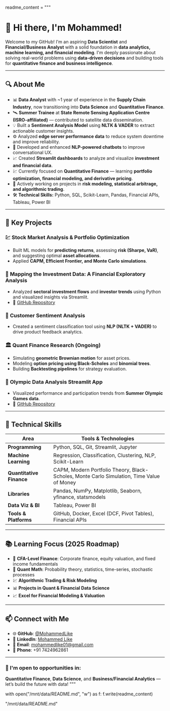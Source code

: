 readme_content = """
# 👋 Hi there, I'm Mohammed!  

Welcome to my GitHub! I'm an aspiring **Data Scientist** and **Financial/Business Analyst** with a solid foundation in **data analytics, machine learning, and financial modeling**. I'm deeply passionate about solving real-world problems using **data-driven decisions** and building tools for **quantitative finance and business intelligence**.  

---

## 🔍 About Me  

- 📊 **Data Analyst** with ~1 year of experience in the **Supply Chain Industry**, now transitioning into **Data Science** and **Quantitative Finance**.  
- 🛰️ **Summer Trainee** at **State Remote Sensing Application Centre (ISRO-affiliated)** — contributed to satellite data dissemination.  
- 💡 Built a **Sentiment Analysis Model** using **NLTK & VADER** to extract actionable customer insights.  
- ⚙️ Analyzed **edge server performance data** to reduce system downtime and improve reliability.  
- 🤖 Developed and enhanced **NLP-powered chatbots** to improve conversational UX.  
- 📈 Created **Streamlit dashboards** to analyze and visualize **investment and financial data**.  
- 💹 Currently focused on **Quantitative Finance** — learning **portfolio optimization, financial modeling, and derivative pricing**.  
- 🧠 Actively working on projects in **risk modeling, statistical arbitrage, and algorithmic trading**.  
- 🛠️ **Technical Skills:** Python, SQL, Scikit-Learn, Pandas, Financial APIs, Tableau, Power BI  

---

## 🚀 Key Projects  

### 💹 **Stock Market Analysis & Portfolio Optimization**  
- Built ML models for **predicting returns**, assessing **risk (Sharpe, VaR)**, and suggesting optimal **asset allocations**.  
- Applied **CAPM, Efficient Frontier, and Monte Carlo simulations**.  

### 🧭 **Mapping the Investment Data: A Financial Exploratory Analysis**  
- Analyzed **sectoral investment flows** and **investor trends** using Python and visualized insights via Streamlit.  
- 📌 [GitHub Repository](https://github.com/MohammedLike/Mapping-the-Investment-Data-A-Comprehensive-Exploratory-Analysis)  

### 💬 **Customer Sentiment Analysis**  
- Created a sentiment classification tool using **NLP (NLTK + VADER)** to drive product feedback analytics.  

### 🏛️ **Quant Finance Research (Ongoing)**  
- Simulating **geometric Brownian motion** for asset prices.  
- Modeling **option pricing using Black-Scholes** and **binomial trees**.  
- Building **Backtesting pipelines** for strategy evaluation.  

### 🏅 **Olympic Data Analysis Streamlit App**  
- Visualized performance and participation trends from **Summer Olympic Games data**.  
- 📌 [GitHub Repository](https://github.com/MohammedLike/Olympic_Data_Analysis_Streamlit)  

---

## 🔧 Technical Skills  

| Area | Tools & Technologies |
|------|----------------------|
| **Programming** | Python, SQL, Git, Streamlit, Jupyter |
| **Machine Learning** | Regression, Classification, Clustering, NLP, Scikit-Learn |
| **Quantitative Finance** | CAPM, Modern Portfolio Theory, Black-Scholes, Monte Carlo Simulation, Time Value of Money |
| **Libraries** | Pandas, NumPy, Matplotlib, Seaborn, yfinance, statsmodels |
| **Data Viz & BI** | Tableau, Power BI |
| **Tools & Platforms** | GitHub, Docker, Excel (DCF, Pivot Tables), Financial APIs |

---

## 📚 Learning Focus (2025 Roadmap)

- 📘 **CFA-Level Finance**: Corporate finance, equity valuation, and fixed income fundamentals  
- 🧮 **Quant Math**: Probability theory, statistics, time-series, stochastic processes  
- 💹 **Algorithmic Trading & Risk Modeling**  
- 📊 **Projects in Quant & Financial Data Science**  
- 📈 **Excel for Financial Modeling & Valuation**  

---

## 📫 Connect with Me  

- 🌐 **GitHub**: [@MohammedLike](https://github.com/MohammedLike)  
- 💼 **LinkedIn**: [Mohammed Like](https://www.linkedin.com/in/mohammed-like-608285211/)  
- 📧 **Email**: [mohammedlike01@gmail.com](mailto:mohammedlike01@gmail.com)  
- 📱 **Phone**: +91 7424962861  

---

### 🚀 I'm open to opportunities in:
**Quantitative Finance**, **Data Science**, and **Business/Financial Analytics** — let’s build the future with data!
"""

with open("/mnt/data/README.md", "w") as f:
    f.write(readme_content)

"/mnt/data/README.md"

